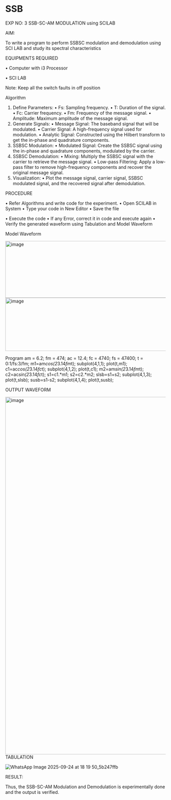 # SSB

EXP NO: 3	SSB-SC-AM MODULATION using SCILAB

AIM:

To write a program to perform SSBSC modulation and demodulation using SCI LAB and study its spectral characteristics

EQUIPMENTS REQUIRED

•	Computer with i3 Processor

•	SCI LAB

Note: Keep all the switch faults in off position


Algorithm
1.	Define Parameters:
•	Fs: Sampling frequency.
•	T: Duration of the signal.
•	Fc: Carrier frequency.
•	Fm: Frequency of the message signal.
•	Amplitude: Maximum amplitude of the message signal.
2.	Generate Signals:
•	Message Signal: The baseband signal that will be modulated.
•	Carrier Signal: A high-frequency signal used for modulation.
•	Analytic Signal: Constructed using the Hilbert transform to get the in-phase and quadrature components.
3.	SSBSC Modulation:
•	Modulated Signal: Create the SSBSC signal using the in-phase and quadrature components, modulated by the carrier.
4.	SSBSC Demodulation:
•	Mixing: Multiply the SSBSC signal with the carrier to retrieve the message signal.
•	Low-pass Filtering: Apply a low-pass filter to remove high-frequency components and recover the original message signal.
5.	Visualization:
•	Plot the message signal, carrier signal, SSBSC modulated signal, and the recovered signal after demodulation.


PROCEDURE

•	Refer Algorithms and write code for the experiment.
•	Open SCILAB in System
•	Type your code in New Editor
•	Save the file
 
•	Execute the code
•	If any Error, correct it in code and execute again
•	Verify the generated waveform using Tabulation and Model Waveform

Model Waveform

<img width="704" height="178" alt="image" src="https://github.com/user-attachments/assets/32ee29b3-0d95-4192-9762-972d50c05c90" />
<img width="706" height="167" alt="image" src="https://github.com/user-attachments/assets/bff0d8fd-d679-444e-af37-0b34585853c1" />

Program
am = 6.2;
fm = 474;
ac = 12.4;
fc = 4740;
fs = 47400;
t = 0:1/fs:3/fm;
m1=am*cos(2*3.14*fm*t);
subplot(4,1,1);
plot(t,m1);
c1=ac*cos(2*3.14*fc*t);
subplot(4,1,2);
plot(t,c1);
m2=am*sin(2*3.14*fm*t);
c2=ac*sin(2*3.14*fc*t);
s1=c1.*m1;
s2=c2.*m2;
slsb=s1+s2;
subplot(4,1,3);
plot(t,slsb);
susb=s1-s2;
subplot(4,1,4);
plot(t,susb);


OUTPUT WAVEFORM

<img width="1918" height="1121" alt="image" src="https://github.com/user-attachments/assets/2f8aeb35-8002-49e8-adad-d17bd8461917" />
TABULATION


![WhatsApp Image 2025-09-24 at 18 19 50_5b247ffb](https://github.com/user-attachments/assets/f669e215-726a-40e8-9b58-9371e38fe80a)










RESULT:

Thus, the SSB-SC-AM Modulation and Demodulation is experimentally done and the output is verified.





